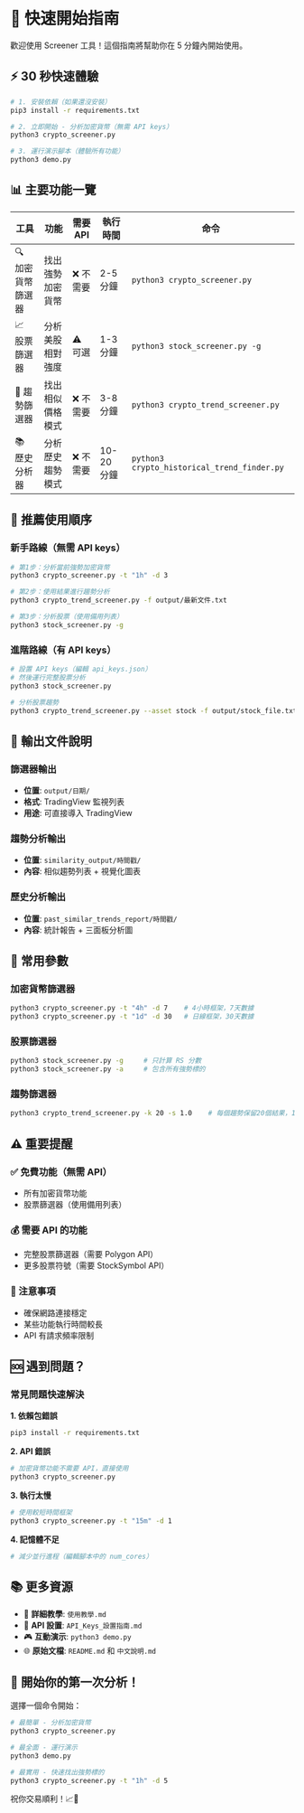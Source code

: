 # 🚀 快速開始指南

歡迎使用 Screener 工具！這個指南將幫助你在 5 分鐘內開始使用。

## ⚡ 30 秒快速體驗

```bash
# 1. 安裝依賴（如果還沒安裝）
pip3 install -r requirements.txt

# 2. 立即開始 - 分析加密貨幣（無需 API keys）
python3 crypto_screener.py

# 3. 運行演示腳本（體驗所有功能）
python3 demo.py
```

## 📊 主要功能一覽

| 工具 | 功能 | 需要 API | 執行時間 | 命令 |
|------|------|----------|----------|------|
| 🔍 加密貨幣篩選器 | 找出強勢加密貨幣 | ❌ 不需要 | 2-5 分鐘 | `python3 crypto_screener.py` |
| 📈 股票篩選器 | 分析美股相對強度 | ⚠️ 可選 | 1-3 分鐘 | `python3 stock_screener.py -g` |
| 🔄 趨勢篩選器 | 找出相似價格模式 | ❌ 不需要 | 3-8 分鐘 | `python3 crypto_trend_screener.py` |
| 📚 歷史分析器 | 分析歷史趨勢模式 | ❌ 不需要 | 10-20 分鐘 | `python3 crypto_historical_trend_finder.py` |

## 🎯 推薦使用順序

### 新手路線（無需 API keys）

```bash
# 第1步：分析當前強勢加密貨幣
python3 crypto_screener.py -t "1h" -d 3

# 第2步：使用結果進行趨勢分析
python3 crypto_trend_screener.py -f output/最新文件.txt

# 第3步：分析股票（使用備用列表）
python3 stock_screener.py -g
```

### 進階路線（有 API keys）

```bash
# 設置 API keys（編輯 api_keys.json）
# 然後運行完整股票分析
python3 stock_screener.py

# 分析股票趨勢
python3 crypto_trend_screener.py --asset stock -f output/stock_file.txt
```

## 📁 輸出文件說明

### 篩選器輸出
- **位置**: `output/日期/`
- **格式**: TradingView 監視列表
- **用途**: 可直接導入 TradingView

### 趨勢分析輸出
- **位置**: `similarity_output/時間戳/`
- **內容**: 相似趨勢列表 + 視覺化圖表

### 歷史分析輸出
- **位置**: `past_similar_trends_report/時間戳/`
- **內容**: 統計報告 + 三面板分析圖

## 🔧 常用參數

### 加密貨幣篩選器
```bash
python3 crypto_screener.py -t "4h" -d 7    # 4小時框架，7天數據
python3 crypto_screener.py -t "1d" -d 30   # 日線框架，30天數據
```

### 股票篩選器
```bash
python3 stock_screener.py -g     # 只計算 RS 分數
python3 stock_screener.py -a     # 包含所有強勢標的
```

### 趨勢篩選器
```bash
python3 crypto_trend_screener.py -k 20 -s 1.0    # 每個趨勢保留20個結果，1秒間隔
```

## ⚠️ 重要提醒

### ✅ 免費功能（無需 API）
- 所有加密貨幣功能
- 股票篩選器（使用備用列表）

### 💰 需要 API 的功能
- 完整股票篩選器（需要 Polygon API）
- 更多股票符號（需要 StockSymbol API）

### 🚨 注意事項
- 確保網路連接穩定
- 某些功能執行時間較長
- API 有請求頻率限制

## 🆘 遇到問題？

### 常見問題快速解決

**1. 依賴包錯誤**
```bash
pip3 install -r requirements.txt
```

**2. API 錯誤**
```bash
# 加密貨幣功能不需要 API，直接使用
python3 crypto_screener.py
```

**3. 執行太慢**
```bash
# 使用較短時間框架
python3 crypto_screener.py -t "15m" -d 1
```

**4. 記憶體不足**
```bash
# 減少並行進程（編輯腳本中的 num_cores）
```

## 📚 更多資源

- 📖 **詳細教學**: `使用教學.md`
- 🔑 **API 設置**: `API_Keys_設置指南.md`
- 🎮 **互動演示**: `python3 demo.py`
- 🌐 **原始文檔**: `README.md` 和 `中文說明.md`

## 🎉 開始你的第一次分析！

選擇一個命令開始：

```bash
# 最簡單 - 分析加密貨幣
python3 crypto_screener.py

# 最全面 - 運行演示
python3 demo.py

# 最實用 - 快速找出強勢標的
python3 crypto_screener.py -t "1h" -d 5
```

祝你交易順利！📈🚀 